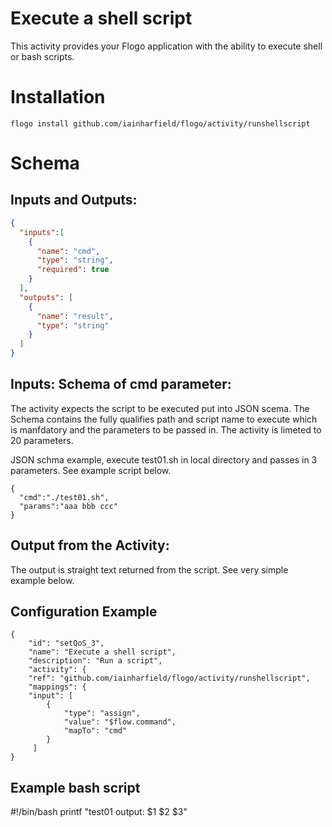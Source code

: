 # Execute a shell script
This activity provides your Flogo application with the ability to execute shell or bash scripts.

# Installation
```
flogo install github.com/iainharfield/flogo/activity/runshellscript
```

# Schema
## Inputs and Outputs:
```json
{
  "inputs":[
    {
      "name": "cmd",
      "type": "string",
      "required": true
    }
  ],
  "outputs": [
    {
      "name": "result",
      "type": "string"
    }
  ]
}
```

## Inputs: Schema of cmd parameter:
The activity expects the script to be executed put into JSON scema. The Schema contains the fully qualifies path and script name to execute which is manfdatory and the parameters to be passed in.  The activity is limeted to 20 parameters.

JSON schma example, execute test01.sh in local directory and passes in 3 parameters.  See example script below.
```
{
  "cmd":"./test01.sh",
  "params":"aaa bbb ccc"
}
```
## Output from the Activity:
The output is straight text returned from the script. See very simple example below.

## Configuration Example
```
{
    "id": "setQoS_3",
    "name": "Execute a shell script",
    "description": "Run a script",
    "activity": {
    "ref": "github.com/iainharfield/flogo/activity/runshellscript",
    "mappings": {
    "input": [
        {
            "type": "assign",
            "value": "$flow.command",
            "mapTo": "cmd"
        }
     ]
}
```
## Example bash script
#!/bin/bash
printf "test01 output: $1 $2 $3"
